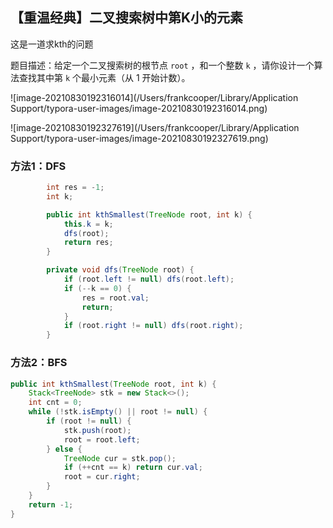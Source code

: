 ## 【重温经典】二叉搜索树中第K小的元素

这是一道求kth的问题

题目描述：给定一个二叉搜索树的根节点 `root` ，和一个整数 `k` ，请你设计一个算法查找其中第 `k` 个最小元素（从 1 开始计数）。

![image-20210830192316014](/Users/frankcooper/Library/Application Support/typora-user-images/image-20210830192316014.png)

![image-20210830192327619](/Users/frankcooper/Library/Application Support/typora-user-images/image-20210830192327619.png)



### 方法1：DFS

```java
        int res = -1;
        int k;

        public int kthSmallest(TreeNode root, int k) {
            this.k = k;
            dfs(root);
            return res;
        }

        private void dfs(TreeNode root) {
            if (root.left != null) dfs(root.left);
            if (--k == 0) {
                res = root.val;
                return;
            }
            if (root.right != null) dfs(root.right);
        }
```

### 方法2：BFS

```java
public int kthSmallest(TreeNode root, int k) {
    Stack<TreeNode> stk = new Stack<>();
    int cnt = 0;
    while (!stk.isEmpty() || root != null) {
        if (root != null) {
            stk.push(root);
            root = root.left;
        } else {
            TreeNode cur = stk.pop();
            if (++cnt == k) return cur.val;
            root = cur.right;
        }
    }
    return -1;
}
```

